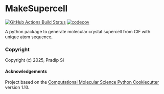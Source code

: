 MakeSupercell
==============================
[//]: # (Badges)
[![GitHub Actions Build Status](https://github.com/REPLACE_WITH_OWNER_ACCOUNT/makesupercell/workflows/CI/badge.svg)](https://github.com/REPLACE_WITH_OWNER_ACCOUNT/makesupercell/actions?query=workflow%3ACI)
[![codecov](https://codecov.io/gh/REPLACE_WITH_OWNER_ACCOUNT/MakeSupercell/branch/main/graph/badge.svg)](https://codecov.io/gh/REPLACE_WITH_OWNER_ACCOUNT/MakeSupercell/branch/main)


A python package to generate molecular crystal supercell from CIF with unique atom sequence.

### Copyright

Copyright (c) 2025, Pradip Si


#### Acknowledgements
 
Project based on the 
[Computational Molecular Science Python Cookiecutter](https://github.com/molssi/cookiecutter-cms) version 1.10.

